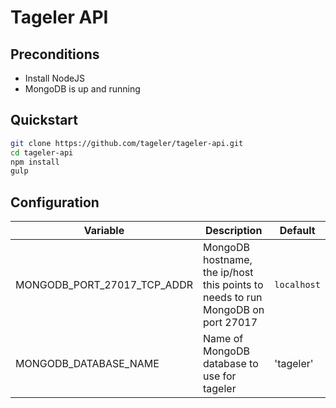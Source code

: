 Tageler API
===========
Preconditions
---
- Install NodeJS
- MongoDB is up and running

Quickstart
----------
```bash
git clone https://github.com/tageler/tageler-api.git
cd tageler-api
npm install 
gulp
```
Configuration
-------------

| Variable | Description | Default |
|----------|-------------|---------|
| MONGODB_PORT_27017_TCP_ADDR | MongoDB hostname, the ip/host this points to needs to run MongoDB on port 27017 | `localhost` |
| MONGODB_DATABASE_NAME | Name of MongoDB database to use for tageler | 'tageler' |
